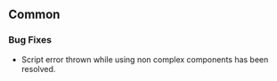 ##  Common

###    Bug Fixes

- Script error thrown while using non complex components has been resolved.
